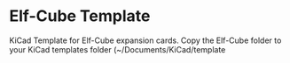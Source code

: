 # Elf-Cube Template

KiCad Template for Elf-Cube expansion cards. Copy the Elf-Cube folder to your KiCad templates
folder (~/Documents/KiCad/template
